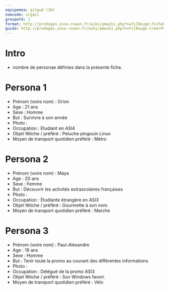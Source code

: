 ```yaml
---
equipemoa: gitgud (1H)
nomcode: orgasi
groupetd: 1
format: http://prodageo.insa-rouen.fr/wiki/pmwiki.php?n=FilRouge.FichePersona 
guide: http://prodageo.insa-rouen.fr/wiki/pmwiki.php?n=FilRouge.CreerPersonae
---
```


# Intro
 - nombre de personae définies dans la présente fiche.

# Persona 1
 - Prénom (voire nom) : Orion
 - Age : 21 ans
 - Sexe : Homme
 - But : Survivre à son année
 - Photo : 
 - Occupation : Etudiant en ASI4
 - Objet fêtiche / préféré : Peluche pingouin Linux
 - Moyen de transport quotidien préféré : Métro
 
# Persona 2
- Prénom (voire nom) : Maya
 - Age : 20 ans
 - Sexe : Femme
 - But : Découvrir les activités extrascolaires françaises
 - Photo : 
 - Occupation : Étudiante étrangère en ASI3
 - Objet fêtiche / préféré : Gourmette à son nom.
 - Moyen de transport quotidien préféré : Marche
 
 # Persona 3
- Prénom (voire nom) : Paul-Alexandre
 - Age : 19 ans
 - Sexe : Homme
 - But : Tenir toute la promo au courant des différentes informations
 - Photo : 
 - Occupation : Délégué de la promo ASI3
 - Objet fêtiche / préféré : Son Windows favori.
 - Moyen de transport quotidien préféré : Vélo 
